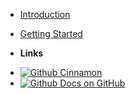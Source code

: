 * [Introduction](/)


* [Getting Started](/get_started/getting_started.md)

- **Links**
* [![Github](https://raw.githubusercontent.com/jhildenbiddle/docsify-themeable/master/docs/assets/img/github.svg) Cinnamon](https://github.com/maple-ml/cinnamon)
* [![Github](https://raw.githubusercontent.com/jhildenbiddle/docsify-themeable/master/docs/assets/img/github.svg) Docs on GitHub](https://github.com/maple-ml/docs)
